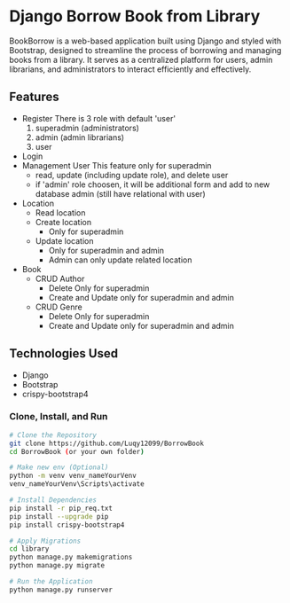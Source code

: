 # Django Borrow Book from Library

BookBorrow is a web-based application built using Django and styled with Bootstrap, designed to streamline the process of borrowing and managing books from a library. It serves as a centralized platform for users, admin librarians, and administrators to interact efficiently and effectively.

## Features
- Register
    There is 3 role with default 'user'
    1. superadmin (administrators)
    2. admin (admin librarians)
    3. user
- Login
- Management User
    This feature only for superadmin
    - read, update (including update role), and delete user
    - if 'admin' role choosen, it will be additional form and add to new database admin (still have relational with user) 
- Location
    - Read location
    - Create location
        - Only for superadmin
    - Update location
        - Only for superadmin and admin
        - Admin can only update related location
- Book
    - CRUD Author
        - Delete Only for superadmin
        - Create and Update only for superadmin and admin
    - CRUD Genre
        - Delete Only for superadmin
        - Create and Update only for superadmin and admin

## Technologies Used

- Django
- Bootstrap
- crispy-bootstrap4

### Clone, Install, and Run

```bash
# Clone the Repository
git clone https://github.com/Luqy12099/BorrowBook
cd BorrowBook (or your own folder)

# Make new env (Optional)
python -m venv venv_nameYourVenv
venv_nameYourVenv\Scripts\activate

# Install Dependencies
pip install -r pip_req.txt
pip install --upgrade pip
pip install crispy-bootstrap4

# Apply Migrations
cd library
python manage.py makemigrations
python manage.py migrate

# Run the Application
python manage.py runserver

